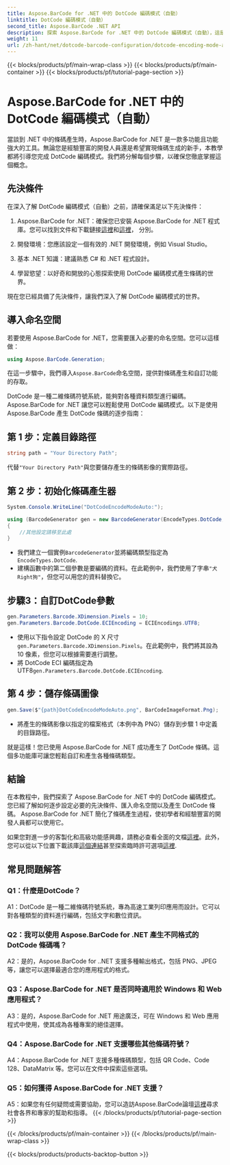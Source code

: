 ```yaml
---
title: Aspose.BarCode for .NET 中的 DotCode 編碼模式（自動）
linktitle: DotCode 編碼模式（自動）
second_title: Aspose.BarCode .NET API
description: 探索 Aspose.BarCode for .NET 中的 DotCode 編碼模式（自動），這是一個強大的條碼產生工具。了解如何逐步產生 DotCode 條碼。查看文件、下載庫並取得臨時許可證。
weight: 11
url: /zh-hant/net/dotcode-barcode-configuration/dotcode-encoding-mode-auto/
---
```


{{< blocks/products/pf/main-wrap-class >}}
{{< blocks/products/pf/main-container >}}
{{< blocks/products/pf/tutorial-page-section >}}

# Aspose.BarCode for .NET 中的 DotCode 編碼模式（自動）

當談到 .NET 中的條碼產生時，Aspose.BarCode for .NET 是一款多功能且功能強大的工具。無論您是經驗豐富的開發人員還是希望實現條碼生成的新手，本教學都將引導您完成 DotCode 編碼模式。我們將分解每個步驟，以確保您徹底掌握這個概念。

## 先決條件

在深入了解 DotCode 編碼模式（自動）之前，請確保滿足以下先決條件：

1.  Aspose.BarCode for .NET：確保您已安裝 Aspose.BarCode for .NET 程式庫。您可以找到文件和下載鏈接[這裡](https://reference.aspose.com/barcode/net/)和[這裡](https://releases.aspose.com/barcode/net/)， 分別。

2. 開發環境：您應該設定一個有效的 .NET 開發環境，例如 Visual Studio。

3. 基本 .NET 知識：建議熟悉 C# 和 .NET 程式設計。

4. 學習慾望：以好奇和開放的心態探索使用 DotCode 編碼模式產生條碼的世界。

現在您已經具備了先決條件，讓我們深入了解 DotCode 編碼模式的世界。

## 導入命名空間

若要使用 Aspose.BarCode for .NET，您需要匯入必要的命名空間。您可以這樣做：

```csharp
using Aspose.BarCode.Generation;
```

在這一步驟中，我們導入`Aspose.BarCode`命名空間，提供對條碼產生和自訂功能的存取。

DotCode 是一種二維條碼符號系統，能夠對各種資料類型進行編碼。 Aspose.BarCode for .NET 讓您可以輕鬆使用 DotCode 編碼模式。以下是使用 Aspose.BarCode 產生 DotCode 條碼的逐步指南：

## 第 1 步：定義目錄路徑

```csharp
string path = "Your Directory Path";
```

代替`"Your Directory Path"`與您要儲存產生的條碼影像的實際路徑。

## 第 2 步：初始化條碼產生器

```csharp
System.Console.WriteLine("DotCodeEncodeModeAuto:");

using (BarcodeGenerator gen = new BarcodeGenerator(EncodeTypes.DotCode, "犬Right狗"))
{
    //其他設定請移至此處
}
```

- 我們建立一個實例`BarcodeGenerator`並將編碼類型指定為`EncodeTypes.DotCode`.
- 建構函數中的第二個參數是要編碼的資料。在此範例中，我們使用了字串`"犬Right狗"`，但您可以用您的資料替換它。

## 步驟3：自訂DotCode參數

```csharp
gen.Parameters.Barcode.XDimension.Pixels = 10;
gen.Parameters.Barcode.DotCode.ECIEncoding = ECIEncodings.UTF8;
```

- 使用以下指令設定 DotCode 的 X 尺寸`gen.Parameters.Barcode.XDimension.Pixels`。在此範例中，我們將其設為 10 像素，但您可以根據需要進行調整。
- 將 DotCode ECI 編碼指定為 UTF8`gen.Parameters.Barcode.DotCode.ECIEncoding`.

## 第 4 步：儲存條碼圖像

```csharp
gen.Save($"{path}DotCodeEncodeModeAuto.png", BarCodeImageFormat.Png);
```

- 將產生的條碼影像以指定的檔案格式（本例中為 PNG）儲存到步驟 1 中定義的目錄路徑。

就是這樣！您已使用 Aspose.BarCode for .NET 成功產生了 DotCode 條碼。這個多功能庫可讓您輕鬆自訂和產生各種條碼類型。

## 結論

在本教程中，我們探索了 Aspose.BarCode for .NET 中的 DotCode 編碼模式。您已經了解如何逐步設定必要的先決條件、匯入命名空間以及產生 DotCode 條碼。 Aspose.BarCode for .NET 簡化了條碼產生過程，使初學者和經驗豐富的開發人員都可以使用它。

如果您對進一步的客製化和高級功能感興趣，請務必查看全面的文檔[這裡](https://reference.aspose.com/barcode/net/)。此外，您可以從以下位置下載該庫[這個連結](https://releases.aspose.com/barcode/net/)甚至探索臨時許可選項[這裡](https://purchase.aspose.com/temporary-license/).

## 常見問題解答

### Q1：什麼是DotCode？

A1：DotCode 是一種二維條碼符號系統，專為高速工業列印應用而設計。它可以對各種類型的資料進行編碼，包括文字和數位資訊。

### Q2：我可以使用 Aspose.BarCode for .NET 產生不同格式的 DotCode 條碼嗎？

A2：是的，Aspose.BarCode for ..NET 支援多種輸出格式，包括 PNG、JPEG 等，讓您可以選擇最適合您的應用程式的格式。

### Q3：Aspose.BarCode for .NET 是否同時適用於 Windows 和 Web 應用程式？

A3：是的，Aspose.BarCode for .NET 用途廣泛，可在 Windows 和 Web 應用程式中使用，使其成為各種專案的絕佳選擇。

### Q4：Aspose.BarCode for .NET 支援哪些其他條碼符號？

A4：Aspose.BarCode for .NET 支援多種條碼類型，包括 QR Code、Code 128、DataMatrix 等。您可以在文件中探索這些選項。

### Q5：如何獲得 Aspose.BarCode for .NET 支援？

 A5：如果您有任何疑問或需要協助，您可以造訪Aspose.BarCode論壇[這裡](https://forum.aspose.com/c/barcode/13)尋求社會各界和專家的幫助和指導。
{{< /blocks/products/pf/tutorial-page-section >}}

{{< /blocks/products/pf/main-container >}}
{{< /blocks/products/pf/main-wrap-class >}}

{{< blocks/products/products-backtop-button >}}
